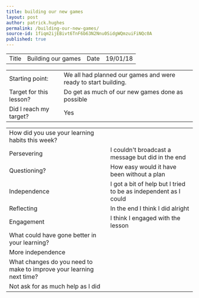 ```yaml
---
title: building our new games
layout: post
author: patrick.hughes
permalink: /building-our-new-games/
source-id: 1fiqm2ijEBivt6TnF6b63N2Nnu0SidgWQmzuiFiNQc0A
published: true
---
```

<table>
  <tr>
    <td>Title</td>
    <td>Building our games</td>
    <td>Date</td>
    <td>19/01/18</td>
  </tr>
</table>


<table>
  <tr>
    <td>Starting point:</td>
    <td>We all had planned our games and were ready to start building.</td>
  </tr>
  <tr>
    <td>Target for this lesson?</td>
    <td>Do get as much of our new games done as possible</td>
  </tr>
  <tr>
    <td>Did I reach my target? </td>
    <td>Yes </td>
  </tr>
</table>


<table>
  <tr>
    <td>How did you use your learning habits this week?</td>
    <td></td>
  </tr>
  <tr>
    <td>Persevering</td>
    <td>I couldn't broadcast a message but did in the end</td>
  </tr>
  <tr>
    <td>Questioning?</td>
    <td>How easy would it have been without a plan</td>
  </tr>
  <tr>
    <td>Independence</td>
    <td>I got a bit of help but I tried to be as independent as I could </td>
  </tr>
  <tr>
    <td>Reflecting</td>
    <td>In the end I think I did alright</td>
  </tr>
  <tr>
    <td>Engagement</td>
    <td>I think I engaged with the lesson</td>
  </tr>
  <tr>
    <td>What could have gone better in your learning?</td>
    <td></td>
  </tr>
  <tr>
    <td>More independence</td>
    <td></td>
  </tr>
  <tr>
    <td>What changes do you need to make to improve your learning next time?</td>
    <td></td>
  </tr>
  <tr>
    <td>Not ask for as much help as I did</td>
    <td></td>
  </tr>
</table>


